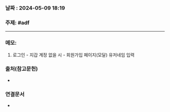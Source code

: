 
### 날짜 : 2024-05-09 18:19

### 주제: #adf 

---
### 메모: 
1. 로그인 - 지갑
	계정 없을 시 - 회원가입 페이지(모달)
	유저네임 입력 
### 출처(참고문헌)
-

### 연결문서
-
